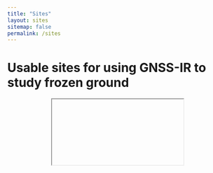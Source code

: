 ```yaml
---
title: "Sites"
layout: sites
sitemap: false
permalink: /sites
---
```


# Usable sites for using GNSS-IR to study frozen ground

<div style="width:100%; height:400px; border:none; text-align:center">
	<iframe>
		<!DOCTYPE html>
		<html>
		  <head>
		    <title>Add Map</title>
		    <script
		      src="https://maps.googleapis.com/maps/api/js?key=AIzaSyD10Fid-ovVypHgfvy9OqRDNz65arl-lP8&callback=initMap&libraries=&v=weekly"
		      defer
		    ></script>
		    <style type="text/css">
		      /* Set the size of the div element that contains the map */
		      #map {
		        height: 400px;
		        /* The height is 400 pixels */
		        width: 100%;
		        /* The width is the width of the web page */
		      }
		    </style>
		    <script>
		      // Initialize and add the map
		      function initMap() {
		        // The location of Uluru
		        const uluru = { lat: -25.344, lng: 131.036 };
		        // The map, centered at Uluru
		        const map = new google.maps.Map(document.getElementById("map"), {
		          zoom: 4,
		          center: uluru,
		        });
		        // The marker, positioned at Uluru
		        const marker = new google.maps.Marker({
		          position: uluru,
		          map: map,
		        });
		      }
		    </script>
		  </head>

		  <body>
		    <h3>My Google Maps Demo</h3>
		    <!--The div element for the map -->
		    <div id="map"></div>
		  </body>
		  
		</html>
	</iframe>
</div>